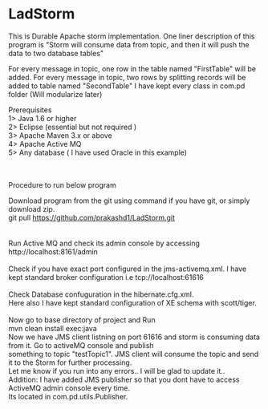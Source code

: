 # LadStorm
This is Durable Apache storm implementation. One liner description of this program is
"Storm will consume data from topic, and then it will push the data to two database tables"

For every message in topic, one row in the table named "FirstTable" will be added. 
For every message in topic, two rows by splitting records will be added to table named "SecondTable"
I have kept every class in com.pd folder (Will modularize later) 

Prerequisites<br/>
1> Java 1.6 or higher<br/>
2> Eclipse (essential but not required )<br/>
3> Apache Maven 3.x or above<br/>
4> Apache Active MQ<br/>
5> Any database ( I have used Oracle in this example)<br/> 

<br/><br/>
Procedure to run below program<br/>

Download program from the git using command if you have git, or simply download zip.<br/> 
git pull https://github.com/prakashd1/LadStorm.git<br/>
<br/><br/>
Run Active MQ and check its admin console by accessing http://localhost:8161/admin
<br/><br/>
Check if you have exact port configured in the jms-activemq.xml. I have kept standard broker configuration i.e tcp://localhost:61616 <br/> <br/>
Check Database confuguration in the hibernate.cfg.xml.  <br/>
Here also I have kept standard configuration of XE schema with scott/tiger. <br/>
<br/>
Now go to base directory of project and Run
<br/>
mvn clean install exec:java
<br/>
Now we have JMS client listning on port 61616 and storm is consuming data from it. Go to activeMQ console and publish <br/> 
something to topic "testTopic1". JMS client will consume the topic and send it to the Storm for further processing. 
<br/>
Let me know if you run into any errors.. I will be glad to update it.. 
<br/>
Addition: I have added JMS publisher so that you dont have to access ActiveMQ admin console every time. 
<br/>
Its located in com.pd.utils.Publisher. 
<br/><br/><br/><br/>






